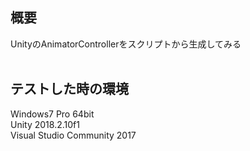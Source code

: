 ## 概要  
UnityのAnimatorControllerをスクリプトから生成してみる  
<br /> 
## テストした時の環境  
Windows7 Pro 64bit  
Unity 2018.2.10f1  
Visual Studio Community 2017  


